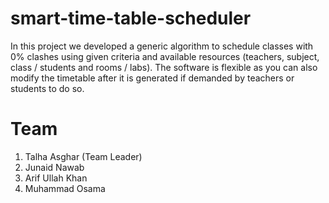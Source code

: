 # smart-time-table-scheduler
In this project we developed a generic algorithm to schedule classes with 0% clashes using given criteria and available resources (teachers, subject, class / students and rooms / labs).  The software is flexible as you can also modify the timetable after it is generated if demanded by teachers or students to do so.

# Team
1. Talha Asghar (Team Leader)
2. Junaid Nawab
3. Arif Ullah Khan
4. Muhammad Osama
